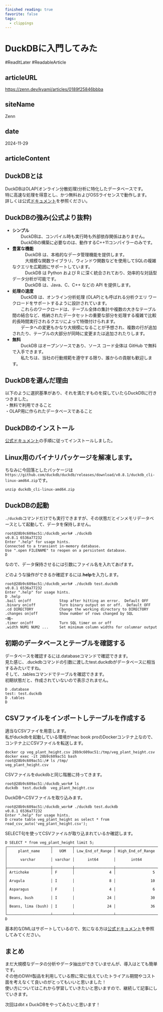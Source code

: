 ```yaml
---
finished reading: true
favorite: false
tags:
  - clippings
---
```

# DuckDBに入門してみた
  #ReadItLater 
 #ReadableArticle

## articleURL
https://zenn.dev/kyami/articles/0189f25846bbba

## siteName
Zenn

## date
2024-11-29

## articleContent
## DuckDBとは

DuckDBはOLAP(オンライン分散処理)分析に特化したデータベースです。  
特に高速な処理を得意とし、かつ無料およびOSSライセンスで動作します。  
詳しくは公式[ドキュメント](https://duckdb.org/docs/)を参照ください。

## DuckDBの強み(公式より抜粋)

-   **シンプル**  
    　　DuckDBは、コンパイル時も実行時も外部依存関係はありません。  
    　　DuckDBの構築に必要なのは、動作するC++11コンパイラーのみです。
-   **豊富な機能**  
    　　　DuckDB は、本格的なデータ管理機能を提供します。  
    　　　大規模な関数ライブラリ、ウィンドウ関数などを使用してSQLの複雑なクエリを広範囲にサポートしています。  
    　　　DuckDB は Python および R に深く統合されており、効率的な対話型データ分析が可能です。  
    　　　DuckDB は、Java、C、C++ などの API を提供します。
-   **処理の速度**  
    　　DuckDB は、オンライン分析処理 (OLAP)とも呼ばれる分析クエリ ワークロードをサポートするように設計されています。  
    　　これらのワークロードは、テーブル全体の集計や複数の大きなテーブル間の結合など、格納されたデータセットの重要な部分を処理する複雑で比較的長時間実行されるクエリによって特徴付けられます。  
    　　データへの変更もかなり大規模になることが予想され、複数の行が追加されたり、テーブルの大部分が同時に変更または追加されたりします。
-   **無料**  
    　　DuckDB はオープンソースであり、ソース コード全体は GitHub で無料で入手できます。  
    　　私たちは、当社の行動規範を遵守する限り、誰からの貢献も歓迎します。

## DuckDBを選んだ理由

以下のように選択基準があり、それを満たすものを探していたらDuckDBに行きつきました。  
・無料で利用できること  
・OLAP用に作られたデータベースであること

## DuckDBのインストール

[公式ドキュメント](https://duckdb.org/docs/installation/index)の手順に従ってインストールしました。

## Linux用のバイナリパッケージを解凍します。

ちなみに今回落としたパッケージは`https://github.com/duckdb/duckdb/releases/download/v0.8.1/duckdb_cli-linux-amd64.zip`です。

```
unzip duckdb_cli-linux-amd64.zip
```

## DuckDBの起動

`./duckdb`コマンドだけでも実行できますが、その状態だとインメモリデータベースとして起動して、データを保持しません。

```
root@28b9c609ac51:/duckdb_work# ./duckdb
v0.8.1 6536a77232
Enter ".help" for usage hints.
Connected to a transient in-memory database.
Use ".open FILENAME" to reopen on a persistent database.
D
```

なので、データ保持させるには引数にファイル名を入れてあげます。

どのような操作ができるか確認するには.**help**を入力します。

```
root@28b9c609ac51:/duckdb_work# ./duckdb test.duckdb
v0.8.1 6536a77232
Enter ".help" for usage hints.
D .help
.bail on|off             Stop after hitting an error.  Default OFF
.binary on|off           Turn binary output on or off.  Default OFF
.cd DIRECTORY            Change the working directory to DIRECTORY
.changes on|off          Show number of rows changed by SQL
~略~
.timer on|off            Turn SQL timer on or off
.width NUM1 NUM2 ...     Set minimum column widths for columnar output
```

## 初期のデータベースとテーブルを確認する

データベースを確認するには.databaseコマンドで確認できます。  
見た感じ、.duckdbコマンドの引数に渡したtest.duckdbがデータベースに相当するみたいですね。  
そして、.tablesコマンドでテーブルを確認できます。  
初期状態だと、作成されていないので表示されません。

```
D .database
test: test.duckdb
D .tables
D
```

## CSVファイルをインポートしテーブルを作成する

適当なCSVファイを用意します。  
私がduckdbを起動している環境がmac book proのDockerコンテナ上なので、コンテナ上にCSVファイルを転送します。

```
docker cp veg_plant_height.csv 28b9c609ac51:/tmp/veg_plant_height.csv
docker exec -it 28b9c609ac51 bash
root@28b9c609ac51:/# ls /tmp/
veg_plant_height.csv
```

CSVファイルをduckdbと同じ階層に持ってきます。

```
root@28b9c609ac51:/duckdb_work# ls
duckdb  test.duckdb  veg_plant_height.csv
```

DuckDBへCSVファイルを取り込みます。

```
root@28b9c609ac51:/duckdb_work# ./duckdb test.duckdb
v0.8.1 6536a77232
Enter ".help" for usage hints.
D create table veg_plant_height as select * from read_csv_auto('veg_plant_height.csv');
```

SELECT句を使ってCSVファイルが取り込まれているか確認します。

```
D SELECT * from veg_plant_height limit 5;
┌────────────────────┬─────────┬──────────────────┬───────────────────┐
│     plant_name     │   UOM   │ Low_End_of_Range │ High_End_of_Range │
│      varchar       │ varchar │      int64       │       int64       │
├────────────────────┼─────────┼──────────────────┼───────────────────┤
│ Artichoke          │ F       │                4 │                 5 │
│ Arugula            │ I       │                8 │                10 │
│ Asparagus          │ F       │                4 │                 6 │
│ Beans, bush        │ I       │               24 │                30 │
│ Beans, lima (bush) │ I       │               24 │                36 │
└────────────────────┴─────────┴──────────────────┴───────────────────┘
D
```

基本的なDMLはサポートしているので、気になる方は[公式ドキュメント](https://duckdb.org/docs/sql/introduction)を参照してみてください。

## まとめ

まだ大規模なデータの分析やデータ抽出ができていませんが、導入はとても簡単です。  
その他のDWH製品を利用している際に常に怯えていたトライアル期間やコスト面を考えなくて良いのがとってもいいと思いました！  
使い方についてはこれから学習していきたいと思いますので、継続して記事にしていきます。

次回はdbt x DuckDBをやってみたいと思います！